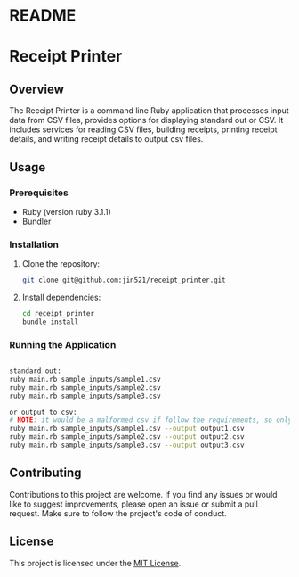 # README

# Receipt Printer

## Overview

The Receipt Printer is a command line Ruby application that processes input data from CSV files, provides options for displaying standard out or CSV. It includes services for reading CSV files, building receipts, printing receipt details, and writing receipt details to output csv files.

## Usage

### Prerequisites

- Ruby (version ruby 3.1.1)
- Bundler

### Installation

1. Clone the repository:

    ```bash
    git clone git@github.com:jin521/receipt_printer.git
    ```

2. Install dependencies:

    ```bash
    cd receipt_printer
    bundle install
    ```

### Running the Application

```bash

standard out:
ruby main.rb sample_inputs/sample1.csv
ruby main.rb sample_inputs/sample2.csv
ruby main.rb sample_inputs/sample3.csv

or output to csv:
# NOTE: it would be a malformed csv if follow the requirements, so only show the products on the csv
ruby main.rb sample_inputs/sample1.csv --output output1.csv
ruby main.rb sample_inputs/sample2.csv --output output2.csv
ruby main.rb sample_inputs/sample3.csv --output output3.csv
```

## Contributing

Contributions to this project are welcome. If you find any issues or would like to suggest improvements, please open an issue or submit a pull request. Make sure to follow the project's code of conduct.

## License

This project is licensed under the [MIT License](LICENSE).